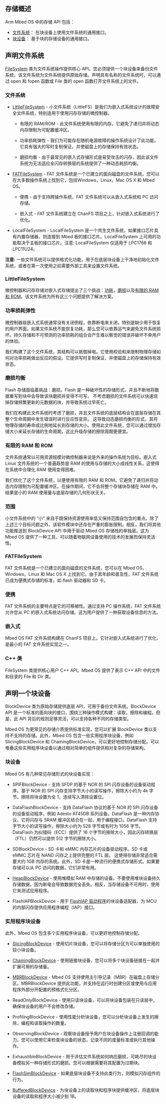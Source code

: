 ## 存储概述
Arm Mbed OS 中的存储 API 包括：

+ [文件系统](https://os.mbed.com/docs/v5.9/reference/storage.html#declaring-a-file-system)： 在块设备上使用文件系统的通用接口。
+ [块设备](https://os.mbed.com/docs/v5.9/reference/storage.html#declaring-a-block-device)： 基于块的存储设备的通用接口。

## 声明文件系统
[FileSystem](https://os.mbed.com/docs/v5.9/mbed-os-api-doxy/classmbed_1_1_file_system.html) 类为文件系统操作提供核心 API。您必须提供一个块设备来备份文件系统，该文件系统为文件系统提供原始存储。声明具有名称的文件系统时，可以通过 open 和 fopen 函数或 File 类的 open 函数打开文件系统上的文件。

### 文件系统

+ [LittleFileSystem](https://os.mbed.com/docs/v5.9/reference/littlefilesystem.html) - 小文件系统（LittleFS）是我们为嵌入式系统设计的故障安全文件系统，特别适用于使用闪存存储的微控制器。

    * 有限的 RAM/ROM - 此文件系统使用有限的内存。它避免了递归并将动态内存限制为可配置缓冲区。

    * 功率损耗弹性 - 我们为可能存在随机电源故障的操作系统设计了此功能。它具有强大的写时复制保证，并使磁盘上的存储保持有效状态。

    * 磨损均衡 - 由于最常见的嵌入式存储形式是易受攻击的闪存，因此该文件系统为无法适应全闪存转换层的系统提供了一种动态耗损均衡。

+ [FATFileSystem](https://os.mbed.com/docs/v5.9/reference/fatfilesystem.html) - FAT 文件系统是一个已建立的面向磁盘的文件系统，您可以在大多数操作系统上找到它，包括Windows，Linux，Mac OS X 和 Mbed OS。

    * 便携 - 由于支持跨操作系统，FAT 文件系统可以从嵌入式系统和 PC 访问存储。

    * 嵌入式 - FAT 文件系统建立在 ChanFS 项目之上，针对嵌入式系统进行了优化。

+ LocalFileSystem - LocalFileSystem 是一个共生文件系统，如果接口芯片具有内置存储器，则连接到 Mbed 板的接口芯片。LocalFileSystem 上可用的功能取决于主板的接口芯片。注意: LocalFileSystem 仅适用于 LPC1768 和 LPC11U24。

**注意:** 一些文件系统可以提供格式化功能，用于在底层块设备上干净地初始化文件系统，或者在第一次使用之前需要外部工具来设置文件系统。

### LittleFileSystem

微控制器和闪存存储对嵌入式存储提出了三个挑战：[功耗](https://os.mbed.com/docs/v5.9/reference/storage.html#power-loss-resilience)，[磨损](https://os.mbed.com/docs/v5.9/reference/storage.html#wear-leveling)以及[有限的 RAM 和 ROM](https://os.mbed.com/docs/v5.9/reference/storage.html#bounded-ram-and-rom)。该文件系统为所有这三个问题提供了解决方案。

### 功率损耗弹性

微控制器级嵌入式系统通常没有关闭例程，依靠断电来关闭，特别是缺少用于恢复的用户界面。如果文件系统不能恢复功耗，那么您可以依靠运气来避免文件系统损坏。持久存储和不可预测的功率损耗的组合会产生难以察觉的错误并破坏不幸用户的体验。

我们构建了这个文件系统，其结构可以抵御掉电。它使用校验和来限制物理存储如何对功率损耗做出反应的假设。它提供写时复制保证，并使磁盘上的存储保持有效状态。

### 磨损均衡

Flash 存储面临着挑战：磨损。Flash 是一种破坏性的存储形式，并且不断地将数据重写到块中会导致该块磨损并变得不可写。 不考虑磨损的文件系统可以快速烧掉存储频繁更新的元数据的块，并导致系统过早死亡。

我们在构建此文件系统时考虑了磨损，并且文件系统的底层结构会在底层存储在其整个生命周期中发生错误时进行反应性变异。 这导致动态磨损均衡的形式，其将物理存储的寿命成比例地延长到存储的大小。使用此文件系统，您可以通过增加存储大小来延长存储的生命周期，这比升级存储的擦除周期更便宜。

### 有限的 RAM 和 ROM

文件系统通常以可用资源规模对微控制器来说是外来的操作系统为目标。嵌入式 Linux 文件系统的一个普遍趋势是 RAM 的使用与存储的大小成线性关系，这使得在系统中合理化 RAM 使用变得困难。

我们优化了这个文件系统，以便使用有限的 RAM 和 ROM。它避免了递归并将动态内存限制为可配置缓冲区。在操作期间，它不会将整个存储块存储在 RAM 中。结果是小的 RAM 使用量与底层存储的几何形状无关。

### 范围

小文件系统中的 “小” 来自于既保持资源使用率低又保持范围自包含的重点。除了上述三个目标问题之外，该软件模块中还存在严重的膨胀限制。相反，我们将其他功能推送到 BlockDevice API 中用于驱动 Mbed OS 存储栈的单独层。这为 Mbed OS 提供了一种工具，可以随着物联网设备使用的技术的发展而保持灵活性。

### FATFileSystem

FAT 文件系统是一个已建立的面向磁盘的文件系统，您可以在 Mbed OS，Windows，Linux 和 Mac OS X 上找到它。由于其年龄和普及性，FAT 文件系统已成为便携式存储的标准，如 flash 驱动器和 SD 卡。

### 便携

FAT 文件系统的主要特点是它的可移植性。通过支持 PC 操作系统，FAT 文件系统允许您从 PC 的嵌入式系统访问存储。这为用户提供了一种获取设备信息的方法。

### 嵌入式

Mbed OS FAT 文件系统构建在 ChanFS 项目上。它针对嵌入式系统进行了优化，是最小的 FAT 文件系统实现之一。

### C++ 类

FileSystem 类提供核心用户 C++ API。Mbed OS 提供了表示 C++ API 中的文件和目录的 File 和 Dir 类。

## 声明一个块设备
BlockDevice 类为原始存储提供底层 API，可用于备份文件系统。BlockDevice API 是一个标准的面向块的接口，围绕三种操作模式构建：读取，擦除和编程。但是，此 API 背后的规则足够灵活，可以支持各种不同的存储类型。

Mbed OS 为更常见的存储介质提供标准实现，您可以扩展 BlockDevice 类以支持不支持的存储。此外，Mbed OS 包含一些实用程序块设备，例如 SlicingBlockDevice 和 ChainingBlockDevice，可以更好地控制存储分配。可以堆叠这些实用程序块设备以通过相对简单的组件提供相对复杂的存储架构。

### 块设备

Mbed OS 有几种常见存储形式的块设备实现：

+ SPIFBlockDevice - 支持 SFDP 的基于 NOR 的 SPI 闪存设备的设备驱动程序。基于 NOR 的 SPI 闪存支持字节大小的读写操作，擦除大小约为 4k 字节。擦除将块设置为全 1，连续写入清除设置位。

+ DataFlashBlockDevice - 支持 DataFlash 协议的基于 NOR 的 SPI 闪存设备的设备驱动程序，例如 Adesto AT45DB 系列设备。DataFlash 是一种内存协议，它将闪存与 SRAM 缓冲区结合在一起，用于编程接口。DataFlash 支持字节大小的读写操作，擦除大小约为 528 字节或有时为 1056 字节。DataFlash 为纠错码（ECC）提供了 16 个字节的擦除大小，因此闪存转换层（FTL）仍然可以提供 512 字节的擦除大小。

+ SDBlockDevice - SD 卡和 eMMC 内存芯片的设备驱动程序。SD 卡或 eMMC 芯片在 NAND 闪存之上提供完整的 FTL 层。 这使得存储非常适合需要大约 1GB 内存的系统。此外，SD 卡是一种流行的便携式存储形式。如果要存储可以从 PC 访问的数据，它们非常有用。

+ [HeapBlockDevice](https://os.mbed.com/docs/v5.9/reference/heapblockdevice.html) - 使用堆模拟 RAM 中存储的设备。不要使用堆块设备持久存储数据，因为断电会导致数据完全丢失。相反，当存储设备不可用时，使用它来测试应用程序。

+ FlashIAPBlockDevice - 用于 [FlashIAP 驱动程序](https://os.mbed.com/docs/v5.9/reference/flash-iap.html)的块设备适配器，为 MCU 的内部闪存提供应用程序编程（IAP）接口。

### 实用程序块设备

此外，Mbed OS 包含多个实用程序块设备，可以更好地控制存储分配。

+ [SlicingBlockDevice](https://os.mbed.com/docs/v5.9/reference/slicingblockdevice.html) - 使用切片块设备，您可以将存储分区为可以单独使用的较小块设备。

+ [ChainingBlockDevice](https://os.mbed.com/docs/v5.9/reference/chainingblockdevice.html) - 使用链接块设备，您可以将多个块设备链接在一起并扩展可用的存储量。

+ [MBRBlockDevice](https://os.mbed.com/docs/v5.9/reference/mbrblockdevice.html) - Mbed OS 支持使用主引导记录（MBR）在磁盘上存储分区。MBRBlockDevice 提供此功能，并支持在运行时创建分区或使用与应用程序外部分开配置的预格式化分区。

+ ReadOnlyBlockDevice - 使用只读块设备，可以将块设备包装在只读层中，确保块设备的用户不会修改存储。

+ ProfilingBlockDevice - 使用性能分析块设备，您可以分析块设备上发生的擦除，编程和读取操作的数量。

+ ObservingBlockDevice - 观察块设备授予用户在块设备操作上注册回调的能力。您可以使用它来检查块设备的状态，记录不同的度量标准或执行其他操作。

+ ExhaustibleBlockDevice - 用于评估文件系统如何响应磨损，可耗尽的块设备模拟另一种存储形式的磨损。您可以根据需要将其配置为过期块。

+ [FlashSimBlockDevice](https://github.com/ARMmbed/mbed-os-5-docs/blob/5.9/docs/reference/api/storage/FlashSimBlockDevice.md) - 如果底层块设备不支持此类行为，则模拟闪存组件的行为。

+ [BufferedBlockDevice](https://github.com/ARMmbed/mbed-os-5-docs/blob/5.9/docs/reference/api/storage/BufferedBlockDevice.md) - 为块设备上的读取块和程序块提供缓冲区，将底层块设备的读取和程序大小减少到 1B。